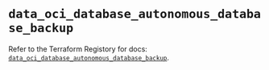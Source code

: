 # `data_oci_database_autonomous_database_backup`

Refer to the Terraform Registory for docs: [`data_oci_database_autonomous_database_backup`](https://registry.terraform.io/providers/oracle/oci/6.18.0/docs/data-sources/database_autonomous_database_backup).
